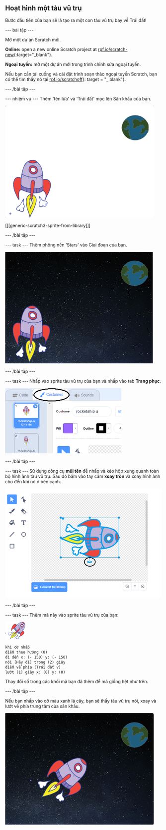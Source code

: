 ## Hoạt hình một tàu vũ trụ

Bước đầu tiên của bạn sẽ là tạo ra một con tàu vũ trụ bay về Trái đất!

\--- bài tập \---

Mở một dự án Scratch mới.

**Online:** open a new online Scratch project at [rpf.io/scratch-new](http://rpf.io/scratchon){:target="_blank"}.

**Ngoại tuyến:** mở một dự án mới trong trình chỉnh sửa ngoại tuyến.

Nếu bạn cần tải xuống và cài đặt trình soạn thảo ngoại tuyến Scratch, bạn có thể tìm thấy nó tại [rpf.io/scratchoff](http://rpf.io/scratchoff){: target = "_ blank"}.

\--- /bài tập \---

\--- nhiệm vụ \--- Thêm 'tên lửa' và 'Trái đất' mọc lên Sân khấu của bạn.

![Tàu vũ trụ và trái đất spites](images/space-sprites.png)

[[[generic-scratch3-sprite-from-library]]]

\--- /bài tập \---

\--- task \--- Thêm phông nền 'Stars' vào Giai đoạn của bạn.

![Một không gian bối cảnh](images/space-backdrop.png)

\--- /bài tập \---

\--- task \--- Nhấp vào sprite tàu vũ trụ của bạn và nhấp vào tab **Trang phục**.

![Trang phục Sprite](images/space-costume.png)

\--- /bài tập \---

\--- task \--- Sử dụng công cụ **mũi tên** để nhấp và kéo hộp xung quanh toàn bộ hình ảnh tàu vũ trụ. Sau đó bấm vào tay cầm **xoay tròn** và xoay hình ảnh cho đến khi nó ở bên cạnh.

![Xoay một bộ trang phục](images/space-rotate.png)

\--- /bài tập \---

\--- task \--- Thêm mã này vào sprite tàu vũ trụ của bạn:

![Tàu vũ trụ](images/sprite-spaceship.png)

```blocks3
khi cờ nhấp
điểm theo hướng (0)
đi đến x: (- 150) y: (- 150)
nói [Hãy đi] trong (2) giây
điểm về phía (Trái đất v)
lướt (1) giây x: (0) y: (0)
```

Thay đổi số trong các khối mã bạn đã thêm để mã giống hệt như trên.

\--- /bài tập \---

Nếu bạn nhấp vào cờ màu xanh lá cây, bạn sẽ thấy tàu vũ trụ nói, xoay và lướt về phía trung tâm của sân khấu.

![Thử nghiệm hoạt hình tàu vũ trụ](images/space-animate-stage.png)